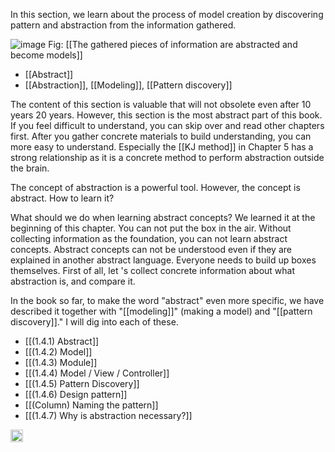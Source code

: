 
In this section, we learn about the process of model creation by discovering pattern and abstraction from the information gathered.

![image](https://gyazo.com/1496233b121f8b1745c01688328ee7cb/thumb/1000)
Fig: [[The gathered pieces of information are abstracted and become models]]

- [[Abstract]]
- [[Abstraction]], [[Modeling]], [[Pattern discovery]]

The content of this section is valuable that will not obsolete even after 10 years 20 years. However, this section is the most abstract part of this book. If you feel difficult to understand, you can skip over and read other chapters first. After you gather concrete materials to build understanding, you can more easy to understand. Especially the [[KJ method]] in Chapter 5 has a strong relationship as it is a concrete method to perform abstraction outside the brain.

The concept of abstraction is a powerful tool. However, the concept is abstract. How to learn it?

What should we do when learning abstract concepts? We learned it at the beginning of this chapter. You can not put the box in the air. Without collecting information as the foundation, you can not learn abstract concepts. Abstract concepts can not be understood even if they are explained in another abstract language. Everyone needs to build up boxes themselves. First of all, let 's collect concrete information about what abstraction is, and compare it.

In the book so far, to make the word "abstract" even more specific, we have described it together with "[[modeling]]" (making a model) and "[[pattern discovery]]." I will dig into each of these.

- [[(1.4.1) Abstract]]
- [[(1.4.2) Model]]
- [[(1.4.3) Module]]
- [[(1.4.4) Model / View / Controller]]
- [[(1.4.5) Pattern Discovery]]
- [[(1.4.6) Design pattern]]
- [[(Column) Naming the pattern]]
- [[(1.4.7) Why is abstraction necessary?]]
<img src='https://scrapbox.io/api/pages/nishio/en/icon' alt='en.icon' height="19.5"/>